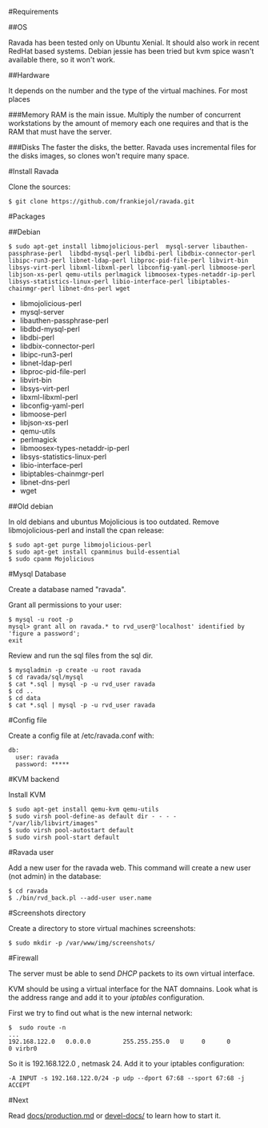 #Requirements

##OS

Ravada has been tested only on Ubuntu Xenial. It should also work in recent RedHat based
systems. Debian jessie has been tried but kvm spice wasn't available there, so it won't
work.

##Hardware

It depends on the number and the type of the virtual machines. For most places 

###Memory
RAM is
the main issue. Multiply the number of concurrent workstations by the amount of memory
each one requires and that is the RAM that must have the server.

###Disks
The faster the disks, the better. Ravada uses incremental files for the disks images, so
clones won't require many space.


#Install Ravada

Clone the sources:

    $ git clone https://github.com/frankiejol/ravada.git

#Packages

##Debian

    $ sudo apt-get install libmojolicious-perl  mysql-server libauthen-passphrase-perl  libdbd-mysql-perl libdbi-perl libdbix-connector-perl libipc-run3-perl libnet-ldap-perl libproc-pid-file-perl libvirt-bin libsys-virt-perl libxml-libxml-perl libconfig-yaml-perl libmoose-perl libjson-xs-perl qemu-utils perlmagick libmoosex-types-netaddr-ip-perl libsys-statistics-linux-perl libio-interface-perl libiptables-chainmgr-perl libnet-dns-perl wget

- libmojolicious-perl
- mysql-server
- libauthen-passphrase-perl
- libdbd-mysql-perl
- libdbi-perl
- libdbix-connector-perl
- libipc-run3-perl
- libnet-ldap-perl
- libproc-pid-file-perl
- libvirt-bin
- libsys-virt-perl
- libxml-libxml-perl
- libconfig-yaml-perl
- libmoose-perl
- libjson-xs-perl
- qemu-utils
- perlmagick
- libmoosex-types-netaddr-ip-perl
- libsys-statistics-linux-perl
- libio-interface-perl
- libiptables-chainmgr-perl
- libnet-dns-perl
- wget

##Old debian

In old debians and ubuntus Mojolicious is too outdated. Remove libmojolicious-perl and install the cpan release:

    $ sudo apt-get purge libmojolicious-perl
    $ sudo apt-get install cpanminus build-essential
    $ sudo cpanm Mojolicious

#Mysql Database

Create a database named "ravada". 

Grant all permissions to your user:

    $ mysql -u root -p
    mysql> grant all on ravada.* to rvd_user@'localhost' identified by 'figure a password';
    exit

Review and run the sql files from the sql dir.

    $ mysqladmin -p create -u root ravada
    $ cd ravada/sql/mysql
    $ cat *.sql | mysql -p -u rvd_user ravada
    $ cd ..
    $ cd data
    $ cat *.sql | mysql -p -u rvd_user ravada

#Config file

Create a config file at /etc/ravada.conf with:
    
    db:
      user: ravada
      password: *****

#KVM backend

Install KVM 

    $ sudo apt-get install qemu-kvm qemu-utils
    $ sudo virsh pool-define-as default dir - - - - "/var/lib/libvirt/images"
    $ sudo virsh pool-autostart default
    $ sudo virsh pool-start default

#Ravada user

Add a new user for the ravada web. This command will create a new user (not admin) in the database:

    $ cd ravada
    $ ./bin/rvd_back.pl --add-user user.name

#Screenshots directory

Create a directory to store virtual machines screenshots:

    $ sudo mkdir -p /var/www/img/screenshots/

#Firewall

The server must be able to send _DHCP_ packets to its own virtual interface.

KVM should be using a virtual interface for the NAT domnains. Look what is the address range
and add it to your _iptables_ configuration.

First we try to find out what is the new internal network:

    $  sudo route -n
    ...
    192.168.122.0   0.0.0.0         255.255.255.0   U     0      0        0 virbr0

So it is 192.168.122.0 , netmask 24. Add it to your iptables configuration:

    -A INPUT -s 192.168.122.0/24 -p udp --dport 67:68 --sport 67:68 -j ACCEPT

#Next

Read [docs/production.md](https://github.com/frankiejol/ravada/blob/master/docs/production.md) or [devel-docs/](https://github.com/frankiejol/ravada/blob/master/devel-docs/) to learn how to start it.
